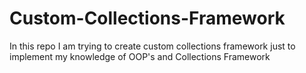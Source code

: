 # Custom-Collections-Framework
In this repo I am trying to create custom collections framework just to implement my knowledge of OOP's and Collections Framework
